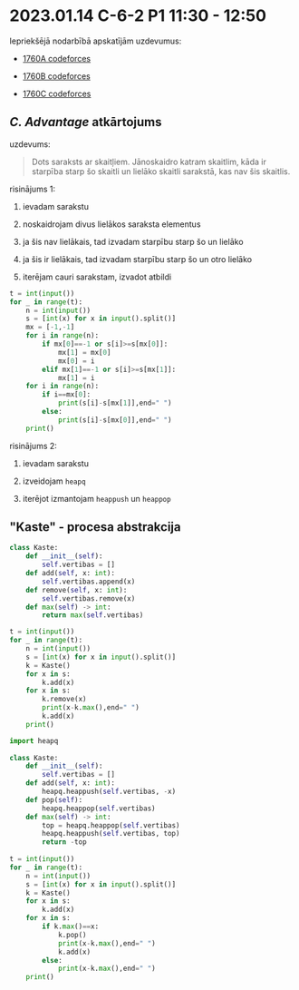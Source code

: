 # 2023.01.14 C-6-2 P1 11:30 - 12:50

Iepriekšējā nodarbībā apskatījām uzdevumus:

* [1760A codeforces](https://codeforces.com/contest/1760/problem/A)

* [1760B codeforces](https://codeforces.com/contest/1760/problem/B)

* [1760C codeforces](https://codeforces.com/contest/1760/problem/C)

## *C. Advantage* atkārtojums

uzdevums:

> Dots saraksts ar skaitļiem. Jānoskaidro katram skaitlim, kāda ir starpība starp šo skaitli un lielāko skaitli sarakstā, kas nav šis skaitlis.

risinājums 1:

1. ievadam sarakstu

2. noskaidrojam divus lielākos saraksta elementus

3. ja šis nav lielākais, tad izvadam starpību starp šo un lielāko

4. ja šis ir lielākais, tad izvadam starpību starp šo un otro lielāko

5. iterējam cauri sarakstam, izvadot atbildi

```python
t = int(input())
for _ in range(t):
    n = int(input())
    s = [int(x) for x in input().split()]
    mx = [-1,-1]
    for i in range(n):
        if mx[0]==-1 or s[i]>=s[mx[0]]:
            mx[1] = mx[0]
            mx[0] = i
        elif mx[1]==-1 or s[i]>=s[mx[1]]:
            mx[1] = i
    for i in range(n):
        if i==mx[0]:
            print(s[i]-s[mx[1]],end=" ")
        else:
            print(s[i]-s[mx[0]],end=" ")
    print()
```

risinājums 2:

1. ievadam sarakstu

2. izveidojam `heapq`

3. iterējot izmantojam `heappush` un `heappop`

## "Kaste" - procesa abstrakcija

```python
class Kaste:
    def __init__(self):
        self.vertibas = []
    def add(self, x: int):
        self.vertibas.append(x)
    def remove(self, x: int):
        self.vertibas.remove(x)
    def max(self) -> int:
        return max(self.vertibas)

t = int(input())
for _ in range(t):
    n = int(input())
    s = [int(x) for x in input().split()]
    k = Kaste()
    for x in s:
        k.add(x)
    for x in s:
        k.remove(x)
        print(x-k.max(),end=" ")
        k.add(x)
    print()
```

```python
import heapq
 
class Kaste:
    def __init__(self):
        self.vertibas = []
    def add(self, x: int):
        heapq.heappush(self.vertibas, -x)
    def pop(self):
        heapq.heappop(self.vertibas)
    def max(self) -> int:
        top = heapq.heappop(self.vertibas)
        heapq.heappush(self.vertibas, top)
        return -top
 
t = int(input())
for _ in range(t):
    n = int(input())
    s = [int(x) for x in input().split()]
    k = Kaste()
    for x in s:
        k.add(x)
    for x in s:
        if k.max()==x:
            k.pop()
            print(x-k.max(),end=" ")
            k.add(x)
        else:
            print(x-k.max(),end=" ")
    print()
 
```


